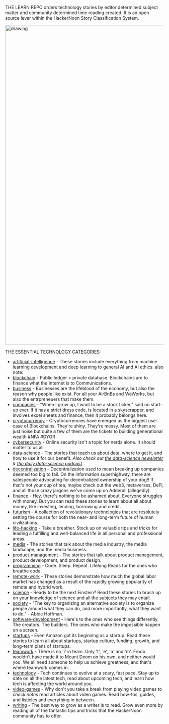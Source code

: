 THE LEARN REPO orders technology stories by editor determined subject matter and community determined time reading created. It is an open source lever within the HackerNoon Story Classification System. 

<img src="g.gif" alt="drawing" width="1012"/>

THE ESSENTIAL [TECHNOLOGY CATEGORIES](https://hackernoon.com/c/):

* [artificial-intelligence](./artificial-intelligence/README.md) - These stories include everything from machine learning development and deep learning to general AI and AI ethics. also note: 
* [blockchain](./blockchain/README.md) - Public ledger > private database. Blockchains are to finance what the Internet is to Communications. 
* [business](./business/README.md) - Businesses are the lifeblood of the economy, but also the reason why people like <enter billionaire name here> exist. For all your AirBnBs and WeWorks, but also the entrpreneuers that make them.
* [companies](./companies/README.md) - "When I grow up, I want to be a stock ticker," said no start-up ever. If it has a strict dress code, is located in a skyscrapper, and involves excel sheets and finance, then it probably belongs here.
* [cryptocurrency](./cryptocurrency/README.md) - Cryptocurrencies have emerged as the biggest use-case of Blockchains. They're shiny. They're messy. Most of them are just noise but quite a few of them are the tickets to building generational wealth #NFA #DYOR
* [cybersecurity](./cybersecurity/README.md) - Online security isn't a topic for nerds alone. It should matter to us all. 
* [data-science](./data-science/README.md) - The stories that teach us about data, where to get it, and how to use it for our benefit. <i>Also check out [the data-science newsletter](https://hackernoon.com/c/data-science/) & [the daily data-science podcast](https://open.spotify.com/show/4ZS9ySGRtLRSZcdCjCPSo7).</i>
* [decentralization](./decentralization/README.md) - Decentralization used to mean breaking up companies deemed too big to fail. On the information superhighway, there are salespeople advocating for decentralized ownership of your dog!! If that's not your cup of tea, maybe check out the web3, metaverses, DeFi, and all those crazy jargons we've come up on Adderall (allegedly).
* [finance](./finance/README.md) - Hey, there's nothing to be ashamed about. Everyone struggles with money. But you can read these stories to learn about all about money, like investing, lending, borrowing and credit.
* [futurism](./futurism/README.md) - A collection of revolutionary technologies that are resolutely setting the course for both the near- and long-term future of human civilizations.
* [life-hacking](./life-hacking/README.md) - Take a breather. Stock up on valuable tips and tricks for leading a fulfilling and well-balanced life in all personal and professional areas.
* [media](./media/README.md) - The stories that talk about the media industry, the media landscape, and the media business.
* [product-management](./product-management/README.md) - The stories that talk about product management, product development, and product design.
* [programming](./programming/README.md) - Code. Sleep. Repeat. Lifelong Reads for the ones who breathe code.
* [remote-work](./remote-work/README.md) - These stories demonstrate how much the global labor market has changed as a result of the rapidly growing popularity of remote and hybrid work.
* [science](./science/README.md) - Ready to be the next Einstein? Read these stories to brush up on your knowledge of science and all the subjects they may entail.
* [society](./society/README.md) - "The key to organizing an alternative society is to organize people around what they can do, and more importantly, what they want to do." - Abbie Hoffman.
* [software-development](./software-development/README.md) - Here's to the ones who see things differently. The creators. The builders. The ones who make the impossible happen on a screen. 
* [startups](./startups/README.md) - Even Amazon got its begininng as a startup. Read these stories to learn all about startups, startup culture, funding, growth, and long-term plans of startups.
* [teamwork](./teamwork/README.md) - There is no 'i' in team. Only 't', 'e', 'a' and 'm'. Frodo wouldn't have made it to Mount Doom on his own, and neither would you. We all need someone to help us achieve greatness, and that's where teamwork comes in.
* [technology](./technology/README.md) - Tech continues to evolve at a scary, fast pace. Stay up to date on all the latest tech, read about upcoming tech, and learn how tech is affecting the world around you.
* [video-games](./video-games/README.md) - Why don't you take a break from playing video games to *check notes* read articles about video games. Read how-tos, guides, and listicles and everything in between.
* [writing](./writing/README.md) - The best way to grow as a writer is to read. Grow even more by reading all of the fantastic tips and tricks that the HackerNoon community has to offer. 
